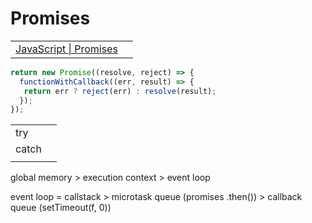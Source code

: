 # Promises

|  |  |
| :--- | :--- |
| [JavaScript \| Promises](https://www.geeksforgeeks.org/javascript-promises/) |  |

```javascript
return new Promise((resolve, reject) => {
  functionWithCallback((err, result) => {
   return err ? reject(err) : resolve(result);
  });
});
```

|  |  |
| :--- | :--- |
| try |  |
| catch |  |
|  |  |

global memory &gt; execution context &gt; event loop

event loop = callstack &gt; microtask queue \(promises .then\(\)\) &gt; callback queue \(setTimeout\(f, 0\)\)

